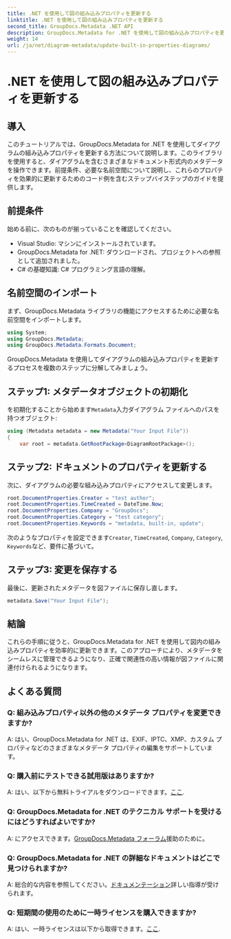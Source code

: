 ```yaml
---
title: .NET を使用して図の組み込みプロパティを更新する
linktitle: .NET を使用して図の組み込みプロパティを更新する
second_title: GroupDocs.Metadata .NET API
description: GroupDocs.Metadata for .NET を使用して図の組み込みプロパティを更新する方法を学びます。コード例を使用してメタデータをシームレスに変更します。
weight: 14
url: /ja/net/diagram-metadata/update-built-in-properties-diagrams/
---
```


# .NET を使用して図の組み込みプロパティを更新する

## 導入
このチュートリアルでは、GroupDocs.Metadata for .NET を使用してダイアグラムの組み込みプロパティを更新する方法について説明します。このライブラリを使用すると、ダイアグラムを含むさまざまなドキュメント形式内のメタデータを操作できます。前提条件、必要な名前空間について説明し、これらのプロパティを効果的に更新するためのコード例を含むステップバイステップのガイドを提供します。

## 前提条件

始める前に、次のものが揃っていることを確認してください。

- Visual Studio: マシンにインストールされています。
- GroupDocs.Metadata for .NET: ダウンロードされ、プロジェクトへの参照として追加されました。
- C# の基礎知識: C# プログラミング言語の理解。

## 名前空間のインポート

まず、GroupDocs.Metadata ライブラリの機能にアクセスするために必要な名前空間をインポートします。

```csharp
using System;
using GroupDocs.Metadata;
using GroupDocs.Metadata.Formats.Document;
```

GroupDocs.Metadata を使用してダイアグラムの組み込みプロパティを更新するプロセスを複数のステップに分解してみましょう。

## ステップ1: メタデータオブジェクトの初期化

を初期化することから始めます`Metadata`入力ダイアグラム ファイルへのパスを持つオブジェクト:

```csharp
using (Metadata metadata = new Metadata("Your Input File"))
{
    var root = metadata.GetRootPackage<DiagramRootPackage>();
```

## ステップ2: ドキュメントのプロパティを更新する

次に、ダイアグラムの必要な組み込みプロパティにアクセスして変更します。

```csharp
root.DocumentProperties.Creator = "test author";
root.DocumentProperties.TimeCreated = DateTime.Now;
root.DocumentProperties.Company = "GroupDocs";
root.DocumentProperties.Category = "test category";
root.DocumentProperties.Keywords = "metadata, built-in, update";
```

次のようなプロパティを設定できます`Creator`, `TimeCreated`, `Company`, `Category`, `Keywords`など、要件に基づいて。

## ステップ3: 変更を保存する

最後に、更新されたメタデータを図ファイルに保存し直します。

```csharp
metadata.Save("Your Input File");
```

## 結論

これらの手順に従うと、GroupDocs.Metadata for .NET を使用して図内の組み込みプロパティを効率的に更新できます。このアプローチにより、メタデータをシームレスに管理できるようになり、正確で関連性の高い情報が図ファイルに関連付けられるようになります。


## よくある質問

### Q: 組み込みプロパティ以外の他のメタデータ プロパティを変更できますか?
A: はい、GroupDocs.Metadata for .NET は、EXIF、IPTC、XMP、カスタム プロパティなどのさまざまなメタデータ プロパティの編集をサポートしています。

### Q: 購入前にテストできる試用版はありますか?
 A: はい、以下から無料トライアルをダウンロードできます。[ここ](https://releases.groupdocs.com/).

### Q: GroupDocs.Metadata for .NET のテクニカル サポートを受けるにはどうすればよいですか?
 A: にアクセスできます。[GroupDocs.Metadata フォーラム](https://forum.groupdocs.com/c/metadata/14)援助のために。

### Q: GroupDocs.Metadata for .NET の詳細なドキュメントはどこで見つけられますか?
 A: 総合的な内容を参照してください。[ドキュメンテーション](https://tutorials.groupdocs.com/metadata/net/)詳しい指導が受けられます。

### Q: 短期間の使用のために一時ライセンスを購入できますか?
 A: はい、一時ライセンスは以下から取得できます。[ここ](https://purchase.groupdocs.com/temporary-license/).
